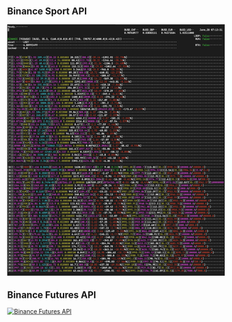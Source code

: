 ## Binance Sport API
![ScreenShot](spot.png "SPOT Screen Shot")

## Binance Futures API
[![Binance Futures API](http://img.youtube.com/vi/WHD9E1GWorE/0.jpg)](https://youtu.be/WHD9E1GWorE "Binance Futures API")
